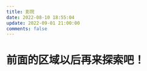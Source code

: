 ```yaml
---
title: 影院
date: 2022-08-10 18:55:04
update: 2022-09-01 21:00:00
comments: false
---
```


# 前面的区域以后再来探索吧！
